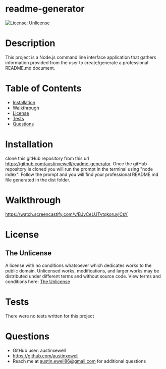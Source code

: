 # readme-generator 
  [![License: Unlicense](https://img.shields.io/badge/license-Unlicense-blue.svg)](http://unlicense.org/)
  # Description
  This project is a Node.js command line interface application that gathers information provided from the user to create/generate a professional README.md document. 
  # Table of Contents
  * [Installation](#installation)
  * [Walkthrough](#walkthrough)
  * [License](#license)
  * [Tests](#tests)
  * [Questions](#questions)
  # Installation
  clone this gitHub repository from this url https://github.com/austinxewell/readme-generator. Once the gitHub repository is cloned you will run the prompt in the terminal using "node index". Follow the prompt and you will find your professional README.md file generated in the dist folder.
  # Walkthrough
  https://watch.screencastify.com/v/BJvCeLUTvtqkoruylCsY
  # License
  ## The Unlicense
  A license with no conditions whatsoever which dedicates works to the public domain. Unlicensed works, modifications, and larger works may be distributed under different terms and without source code.
  View terms and conditions here: [The Unlicense](../utils/licenses/unlicense.txt)
  # Tests
  There were no tests written for this project
  # Questions
  * GitHub user: austinxewell
  * https://github.com/austinxewell
  * Reach me at austin.ewell86@gmail.com for additional questions
